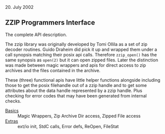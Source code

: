 <date> 20. July 2002 </date>

## ZZIP Programmers Interface 
The complete API description.

  The zzip library was originally developed by Tomi Ollila as a
  set of zip decoder routines. Guido Draheim did pick it up and
  wrapped them under a call synopsis matching their posix
  api calls. Therefore `zzip_open()` has the same 
  synopsis as `open(2)` but it can open zipped files.
  Later the distinction was made between magic wrappers and apis
  for direct access to zip archives and the files contained
  in the archive. 

These (three) functional apis have little helper functions 
alongside including those to get the posix filehandle out of a 
zzip handle and to get some attributes about the data handle
represented by a zzip handle. Plus checking for error codes
that may have been generated from internal checks.

<dl>
<dt> <a href="zzip-basics.html">Basics</a> </dt>
<dd> Magic Wrappers, Zip Archive Dir access, Zipped File access </dd>
<dt> <a href="zzip-extras.html">Extras</a> </dt>
<dd> ext/io init, StdC calls, Error defs, ReOpen, FileStat </dd>
</dl>
